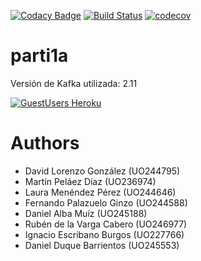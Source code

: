 [![Codacy Badge](https://api.codacy.com/project/badge/Grade/2d071935778348599257de950e945dd7)](https://www.codacy.com/app/LauraMenendez/parti1a?utm_source=github.com&amp;utm_medium=referral&amp;utm_content=Arquisoft/parti1a&amp;utm_campaign=Badge_Grade)
[![Build Status](https://travis-ci.org/Arquisoft/parti1a.svg?branch=master)](https://travis-ci.org/Arquisoft/parti1a)
[![codecov](https://codecov.io/gh/Arquisoft/parti1a/branch/master/graph/badge.svg)](https://codecov.io/gh/Arquisoft/parti1a)

# parti1a

Versión de Kafka utilizada: 2.11

[![GuestUsers Heroku](https://img.shields.io/badge/View%20on-Heroku-ff69b4.svg)](http://parti1a.herokuapp.com/) 

# Authors

- David Lorenzo González (UO244795)
- Martín Peláez Díaz (UO236974)
- Laura Menéndez Pérez (UO244646)
- Fernando Palazuelo Ginzo (UO244588)
- Daniel Alba Muíz (UO245188)
- Rubén de la Varga Cabero (UO246977)
- Ignacio Escribano Burgos (UO227766)
- Daniel Duque Barrientos (UO245553)
